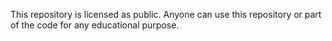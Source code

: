 This repository is licensed as public. Anyone can use this repository or part of the code for any educational purpose.
